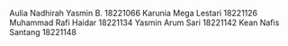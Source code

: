 Aulia Nadhirah Yasmin B.	18221066
Karunia Mega Lestari	18221126
Muhammad Rafi Haidar	18221134
Yasmin Arum Sari	18221142
Kean Nafis Santang	18221148
